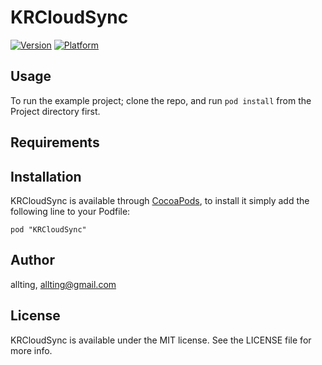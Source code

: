 # KRCloudSync

[![Version](http://cocoapod-badges.herokuapp.com/v/KRCloudSync/badge.png)](http://cocoadocs.org/docsets/KRCloudSync)
[![Platform](http://cocoapod-badges.herokuapp.com/p/KRCloudSync/badge.png)](http://cocoadocs.org/docsets/KRCloudSync)

## Usage

To run the example project; clone the repo, and run `pod install` from the Project directory first.

## Requirements

## Installation

KRCloudSync is available through [CocoaPods](http://cocoapods.org), to install
it simply add the following line to your Podfile:

    pod "KRCloudSync"

## Author

allting, allting@gmail.com

## License

KRCloudSync is available under the MIT license. See the LICENSE file for more info.

